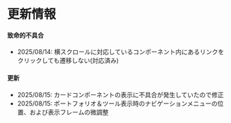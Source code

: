 # 更新情報
#### 致命的不具合
- 2025/08/14: 横スクロールに対応しているコンポーネント内にあるリンクをクリックしても遷移しない(対応済み)

#### 更新
- 2025/08/15: カードコンポーネントの表示に不具合が発生していたので修正
- 2025/08/15: ポートフォリオ＆ツール表示時のナビゲーションメニューの位置、および表示フレームの微調整
